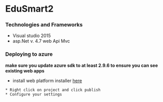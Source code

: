 # EduSmart2



### Technologies and Frameworks

* Visual studio 2015
* asp.Net v. 4.7 web Api Mvc

### Deploying to azure
 **make sure you update azure sdk to at least 2.9.6 to ensure you can see existing web apps**
* install web platform installer [here](http://go.microsoft.com/fwlink/?LinkId=746481)

```
* Right click on project and click publish
* Configure your settings

```
